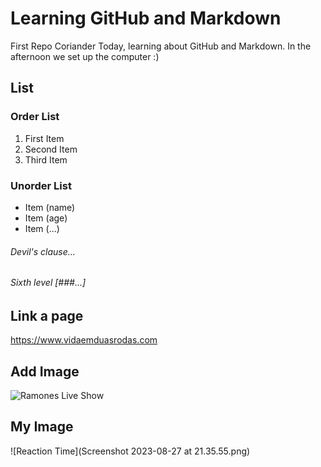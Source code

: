 # Learning GitHub and Markdown
First Repo Coriander
Today, learning about GitHub and Markdown.
In the afternoon we set up the computer :)

## List

### Order List
1. First Item
2. Second Item
3. Third Item 

### Unorder List
- Item (name)
- Item (age)
- Item (...)

###### Devil's clause...
###### Sixth level [###...]

## Link a page
https://www.vidaemduasrodas.com 

## Add Image
![Ramones Live Show](https://i.guim.co.uk/img/media/fb772f74f0c57674798a626af08160d618d38a07/0_44_1407_844/master/1407.jpg?width=620&dpr=2&s=none)

## My Image
![Reaction Time](Screenshot 2023-08-27 at 21.35.55.png)
